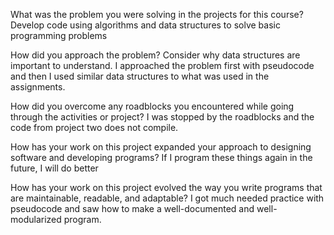 What was the problem you were solving in the projects for this course?
Develop code using algorithms and data structures to solve basic programming problems

How did you approach the problem? Consider why data structures are important to understand.
I approached the problem first with pseudocode and then I used similar data structures to what was used in the assignments.

How did you overcome any roadblocks you encountered while going through the activities or project?
I was stopped by the roadblocks and the code from project two does not compile.

How has your work on this project expanded your approach to designing software and developing programs?
If I program these things again in the future, I will do better

How has your work on this project evolved the way you write programs that are maintainable, readable, and adaptable?
I got much needed practice with pseudocode and saw how to make a well-documented and well-modularized program.
